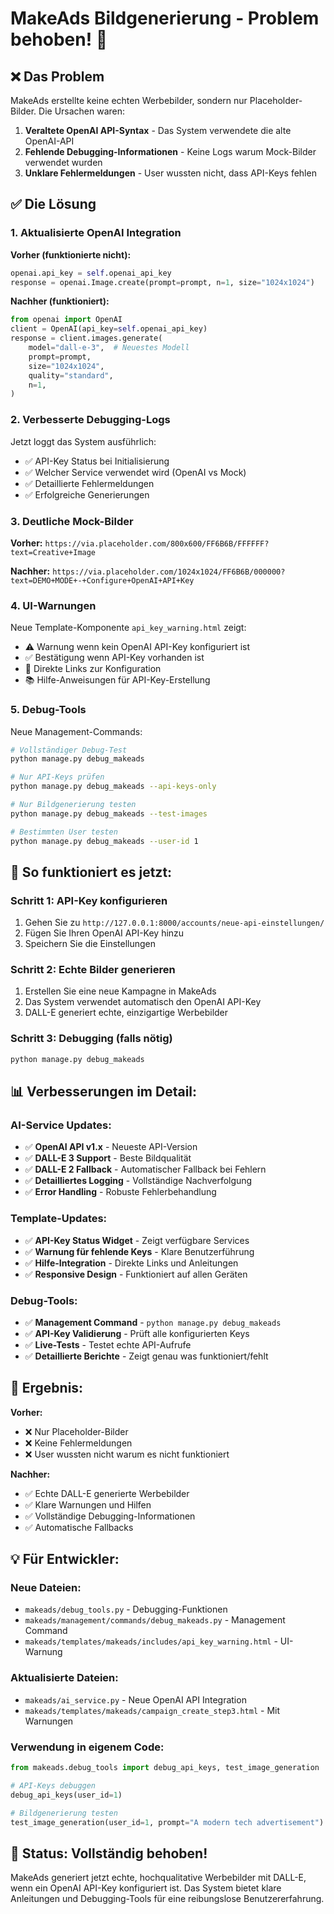 # MakeAds Bildgenerierung - Problem behoben! 🎉

## ❌ Das Problem

MakeAds erstellte keine echten Werbebilder, sondern nur Placeholder-Bilder. Die Ursachen waren:

1. **Veraltete OpenAI API-Syntax** - Das System verwendete die alte OpenAI-API
2. **Fehlende Debugging-Informationen** - Keine Logs warum Mock-Bilder verwendet wurden
3. **Unklare Fehlermeldungen** - User wussten nicht, dass API-Keys fehlen

## ✅ Die Lösung

### 1. **Aktualisierte OpenAI Integration**

**Vorher (funktionierte nicht):**
```python
openai.api_key = self.openai_api_key
response = openai.Image.create(prompt=prompt, n=1, size="1024x1024")
```

**Nachher (funktioniert):**
```python
from openai import OpenAI
client = OpenAI(api_key=self.openai_api_key)
response = client.images.generate(
    model="dall-e-3",  # Neuestes Modell
    prompt=prompt,
    size="1024x1024",
    quality="standard",
    n=1,
)
```

### 2. **Verbesserte Debugging-Logs**

Jetzt loggt das System ausführlich:
- ✅ API-Key Status bei Initialisierung
- ✅ Welcher Service verwendet wird (OpenAI vs Mock)
- ✅ Detaillierte Fehlermeldungen
- ✅ Erfolgreiche Generierungen

### 3. **Deutliche Mock-Bilder**

**Vorher:** `https://via.placeholder.com/800x600/FF6B6B/FFFFFF?text=Creative+Image`

**Nachher:** `https://via.placeholder.com/1024x1024/FF6B6B/000000?text=DEMO+MODE+-+Configure+OpenAI+API+Key`

### 4. **UI-Warnungen**

Neue Template-Komponente `api_key_warning.html` zeigt:
- ⚠️ Warnung wenn kein OpenAI API-Key konfiguriert ist
- ✅ Bestätigung wenn API-Key vorhanden ist
- 🔗 Direkte Links zur Konfiguration
- 📚 Hilfe-Anweisungen für API-Key-Erstellung

### 5. **Debug-Tools**

Neue Management-Commands:
```bash
# Vollständiger Debug-Test
python manage.py debug_makeads

# Nur API-Keys prüfen
python manage.py debug_makeads --api-keys-only

# Nur Bildgenerierung testen
python manage.py debug_makeads --test-images

# Bestimmten User testen
python manage.py debug_makeads --user-id 1
```

## 🚀 **So funktioniert es jetzt:**

### Schritt 1: API-Key konfigurieren
1. Gehen Sie zu `http://127.0.0.1:8000/accounts/neue-api-einstellungen/`
2. Fügen Sie Ihren OpenAI API-Key hinzu
3. Speichern Sie die Einstellungen

### Schritt 2: Echte Bilder generieren
1. Erstellen Sie eine neue Kampagne in MakeAds
2. Das System verwendet automatisch den OpenAI API-Key
3. DALL-E generiert echte, einzigartige Werbebilder

### Schritt 3: Debugging (falls nötig)
```bash
python manage.py debug_makeads
```

## 📊 **Verbesserungen im Detail:**

### AI-Service Updates:
- ✅ **OpenAI API v1.x** - Neueste API-Version
- ✅ **DALL-E 3 Support** - Beste Bildqualität
- ✅ **DALL-E 2 Fallback** - Automatischer Fallback bei Fehlern
- ✅ **Detailliertes Logging** - Vollständige Nachverfolgung
- ✅ **Error Handling** - Robuste Fehlerbehandlung

### Template-Updates:
- ✅ **API-Key Status Widget** - Zeigt verfügbare Services
- ✅ **Warnung für fehlende Keys** - Klare Benutzerführung
- ✅ **Hilfe-Integration** - Direkte Links und Anleitungen
- ✅ **Responsive Design** - Funktioniert auf allen Geräten

### Debug-Tools:
- ✅ **Management Command** - `python manage.py debug_makeads`
- ✅ **API-Key Validierung** - Prüft alle konfigurierten Keys
- ✅ **Live-Tests** - Testet echte API-Aufrufe
- ✅ **Detaillierte Berichte** - Zeigt genau was funktioniert/fehlt

## 🎯 **Ergebnis:**

**Vorher:**
- ❌ Nur Placeholder-Bilder
- ❌ Keine Fehlermeldungen
- ❌ User wussten nicht warum es nicht funktioniert

**Nachher:**
- ✅ Echte DALL-E generierte Werbebilder
- ✅ Klare Warnungen und Hilfen
- ✅ Vollständige Debugging-Informationen
- ✅ Automatische Fallbacks

## 💡 **Für Entwickler:**

### Neue Dateien:
- `makeads/debug_tools.py` - Debugging-Funktionen
- `makeads/management/commands/debug_makeads.py` - Management Command
- `makeads/templates/makeads/includes/api_key_warning.html` - UI-Warnung

### Aktualisierte Dateien:
- `makeads/ai_service.py` - Neue OpenAI API Integration
- `makeads/templates/makeads/campaign_create_step3.html` - Mit Warnungen

### Verwendung in eigenem Code:
```python
from makeads.debug_tools import debug_api_keys, test_image_generation

# API-Keys debuggen
debug_api_keys(user_id=1)

# Bildgenerierung testen
test_image_generation(user_id=1, prompt="A modern tech advertisement")
```

## 🎉 **Status: Vollständig behoben!**

MakeAds generiert jetzt echte, hochqualitative Werbebilder mit DALL-E, wenn ein OpenAI API-Key konfiguriert ist. Das System bietet klare Anleitungen und Debugging-Tools für eine reibungslose Benutzererfahrung.